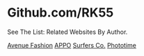 # Github.com/RK55

See The List:
Related Websites By Author.

[Avenue Fashion](https://rk38.github.io/)
[APPO](https://rk55.github.io/)
[Surfers Co.](https://rk46.github.io/)
[Phototime](https://rk72.github.io/)
